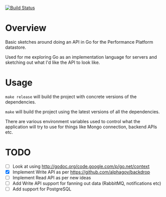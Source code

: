 [![Build Status](https://travis-ci.org/jabley/performance-datastore.svg?branch=master)](https://travis-ci.org/jabley/performance-datastore)

# Overview

Basic sketches around doing an API in Go for the Performance Platform
datastore.

Used for me exploring Go as an implementation language for servers
and sketching out what I'd like the API to look like.

# Usage

`make release` will build the project with concrete versions of the
dependencies.

`make` will build the project using the latest versions of all the
dependencies.

There are various environment variables used to control what the
application will try to use for things like Mongo connection,
backend APIs etc.

# TODO

- [ ] Look at using http://godoc.org/code.google.com/p/go.net/context
- [x] Implement Write API as per https://github.com/alphagov/backdrop
- [ ] Implement Read API as per new ideas
- [ ] Add Write API support for fanning out data (RabbitMQ, notifications etc)
- [ ] Add support for PostgreSQL
